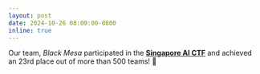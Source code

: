 ```yaml
---
layout: post
date: 2024-10-26 08:00:00-0800
inline: true
---
```


Our team, *Black Mesa* participated in the [**Singapore AI CTF**](https://www.tech.gov.sg/media/events/singapore-ai-ctf-2024/) and achieved an 23rd place out of more than 500 teams! 🎉








